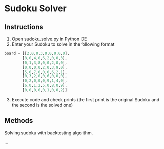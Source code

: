 # Sudoku Solver

## Instructions

1) Open sudoku_solve.py in Python IDE
2) Enter your Sudoku to solve in the following format

```python
board = [[2,0,0,3,0,0,0,0,0],
        [8,0,4,0,6,2,0,0,3],
        [0,1,3,8,0,0,2,0,0],
        [0,0,0,0,2,0,3,9,0],
        [5,0,7,0,0,0,6,2,1],
        [0,3,2,0,0,6,0,0,0],
        [0,2,0,0,0,9,1,4,0],
        [6,0,1,2,5,0,8,0,9],
        [0,0,0,0,0,1,0,0,2]]
```

3) Execute code and check prints (the first print is the original Sudoku and the second is the solved one)

## Methods

Solving sudoku with backtesting algorithm.

...
